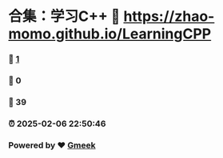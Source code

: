 # 合集：学习C++ :link: https://zhao-momo.github.io/LearningCPP 
### :page_facing_up: [1](https://zhao-momo.github.io/LearningCPP/tag.html) 
### :speech_balloon: 0 
### :hibiscus: 39 
### :alarm_clock: 2025-02-06 22:50:46 
### Powered by :heart: [Gmeek](https://github.com/Meekdai/Gmeek)
